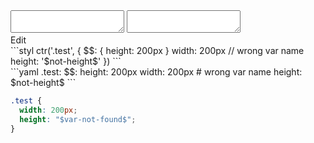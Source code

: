 <div data-size="190" class="code-cont" data-example="var-not-found">
    <div class="code">
        <div class="code-wrap">
            <textarea id="stylus"></textarea>
            <textarea id="css"></textarea>
            <div class="edit-code">
                <span>Edit</span>
            </div>
        </div>
    </div>
</div>


<div data-size="190" data-examples="stylus"></div>
```styl
ctr('.test', {
  $$: {
    height: 200px
  }
  width: 200px
  // wrong var name
  height: '$not-height$'
})
```

<div data-size="190" data-examples="yaml"></div>
```yaml
.test:
  $$:
    height: 200px
  width: 200px
  # wrong var name
  height: $not-height$
```

```css
.test {
  width: 200px;
  height: "$var-not-found$";
}
```
<div class="cf"></div>
